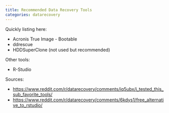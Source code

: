 ```yaml
---
title: Recommended Data Recovery Tools
categories: datarecovery
---
```


Quickly listing here:
 * Acronis True Image - Bootable
 * ddrescue
 * HDDSuperClone (not used but recommended)

Other tools: 
 * R-Studio


Sources:
 * https://www.reddit.com/r/datarecovery/comments/iq5ubx/i_tested_this_sub_favorite_tools/
 * https://www.reddit.com/r/datarecovery/comments/6kdys1/free_alternative_to_rstudio/